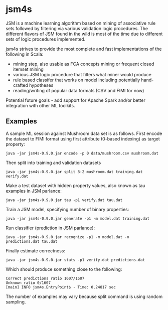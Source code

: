# jsm4s

JSM is a machine learning algorithm based on mining of associative rule sets followed by filtering via various validation logic procedures. The different flavors of JSM found in the wild is most of the time due to different sets of logic procedures implemented.

jsm4s strives to provide the most complete and fast implementations of the following in Scala:
- mining step, also usable as FCA concepts mining or frequent closed itemset mining
- various JSM logic procedure that filters what miner would produce
- rule based classifer that works on model including potentially hand-crafted hypotheses
- reading/writing of popular data formats (CSV and FIMI for now)

Potential future goals - add support for Apache Spark and/or better integration with other ML toolkits.

## Examples

A sample ML session against Mushroom data set is as follows.
First encode the dataset to FIMI format using first attribute (0-based indexing) as target property:
```
java -jar jsm4s-0.9.0.jar encode -p 0 data/mushroom.csv mushroom.dat
```

Then split into training and validation datasets
```
java -jar jsm4s-0.9.0.jar split 8:2 mushroom.dat training.dat verify.dat
```

Make a test dataset with hidden property values, also known as tau examples in JSM parlance:
```
java -jar jsm4s-0.9.0.jar tau -p1 verify.dat tau.dat
```

Train a JSM model, specifying number of binary properties:
```
java -jar jsm4s-0.9.0.jar generate -p1 -m model.dat training.dat
```

Run classifier (prediction in JSM parlance):
```
java -jar jsm4s-0.9.0.jar recognize -p1 -m model.dat -o predictions.dat tau.dat
```

Finally estimate correctness:
```
java -jar jsm4s-0.9.0.jar stats -p1 verify.dat predictions.dat
```

Which should produce something close to the following:
```
Correct predictions ratio 1607/1607
Unknown ratio 0/1607
[main] INFO jsm4s.EntryPoint$ - Time: 0.24817 sec
```
The number of examples may vary because split command is using random sampling.
